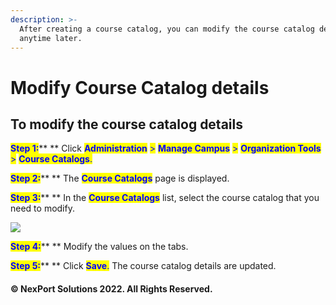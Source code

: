 ```yaml
---
description: >-
  After creating a course catalog, you can modify the course catalog details
  anytime later.
---
```


# Modify Course Catalog details

## **To modify the course catalog details**

<mark style="color:blue;">**Step 1:**</mark>**  **  Click <mark style="color:blue;">**Administration**</mark> <mark style="color:blue;"></mark><mark style="color:blue;">></mark> <mark style="color:blue;"></mark><mark style="color:blue;">**Manage Campus**</mark> <mark style="color:blue;"></mark><mark style="color:blue;">></mark> <mark style="color:blue;"></mark><mark style="color:blue;">**Organization Tools**</mark> <mark style="color:blue;"></mark><mark style="color:blue;">></mark> <mark style="color:blue;"></mark><mark style="color:blue;">**Course Catalogs**</mark><mark style="color:blue;">.</mark>

<mark style="color:blue;">**Step 2:**</mark>**  **  The <mark style="color:blue;">**Course Catalogs**</mark> page is displayed.

<mark style="color:blue;">**Step 3:**</mark>**  **  In the <mark style="color:blue;">**Course Catalogs**</mark> list, select the course catalog that you need to modify.

![](https://www.nexportcampus.com/Content/Guides/aweb/Content/Resources/Images/OT\_Course\_Catalogs/Edit\_CourseCatalog\_550x125.png)

<mark style="color:blue;">**Step 4:**</mark>**  ** Modify the values on the tabs.

<mark style="color:blue;">**Step 5:**</mark>**  ** Click <mark style="color:blue;">**Save**</mark><mark style="color:blue;">.</mark> The course catalog details are updated.

#### © NexPort Solutions 2022. All Rights Reserved.
